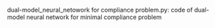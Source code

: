 dual-model_neural_netowork for compliance problem.py: code of dual-model neural network for minimal compliance problem
